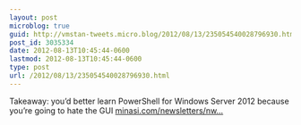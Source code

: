 ```yaml
---
layout: post
microblog: true
guid: http://vmstan-tweets.micro.blog/2012/08/13/235054540028796930.html
post_id: 3035334
date: 2012-08-13T10:45:44-0600
lastmod: 2012-08-13T10:45:44-0600
type: post
url: /2012/08/13/235054540028796930.html
---
```

Takeaway: you’d better learn PowerShell for Windows Server 2012 because you’re going to hate the GUI <a href="http://www.minasi.com/newsletters/nws1208.htm">minasi.com/newsletters/nw…</a>
